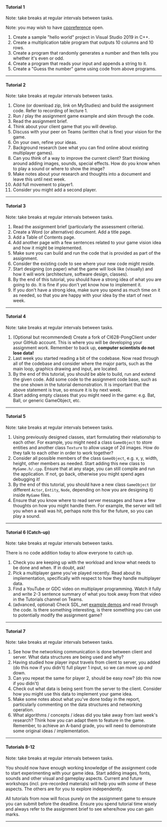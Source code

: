 #### Tutorial 1

Note: take breaks at regular intervals between tasks.

Note: you may wish to have [cppreference](https://en.cppreference.com/w/) open.

1. Create a sample "hello world" project in Visual Studio 2019 in C++.
1. Create a multiplication table program that outputs 10 columns and 10 rows.
1. Create a program that randomly generates a number and then tells you whether it's even or odd.
1. Create a program that reads your input and appends a string to it.
1. Create a "Guess the number" game using code from above programs.

---

#### Tutorial 2

Note: take breaks at regular intervals between tasks.

1. Clone (or download zip, link on MyStudies) and build the assignment code. Refer to recording of lecture 1.
1. Run / play the assignment game example and skim through the code.
1. Read the assignment brief.
1. Think about your client game that you will develop. 
1. Discuss with your peer on Teams (written chat is fine) your vision for the game. 
1. On your own, refine your ideas.
1. Background research (see what you can find online about existing multiplayer games).
1. Can you think of a way to improve the current client? Start thinking around adding images, sounds, special effects. How do you know when to play a sound or where to show the image?
1. Make notes about your research and thoughts into a document and leave this until next week.
1. Add full movement to player1.
1. Consider you might add a second player.

---

#### Tutorial 3

Note: take breaks at regular intervals between tasks.

1. Read the assignment brief (particularly the assessment criteria).
1. Create a Word (or alternative) document. Add a title page.
1. Add a Table of Contents page.
1. Add another page with a few sentences related to your game vision idea and how it might be implemented.
1. Make sure you can build and run the code that is provided as part of the assignment.
1. Consider the existing code to see where your new code might reside.
1. Start designing (on paper) what the game will look like (visually) and how it will work (architecture, software design, classes).
1. By the end of this tutorial, you should have a strong idea of what you are going to do. It is fine if you don't yet know how to implement it.
1. If you don't have a strong idea, make sure you spend as much time on it as needed, so that you are happy with your idea by the start of next week.

---

#### Tutorial 4

Note: take breaks at regular intervals between tasks.

1. (Optional but recommended) Create a fork of CI628-PongClient under your GitHub account. This is where you will be developing your assignment work. Remember to back up, **computer scientists do not lose data!**
1. Last week you started reading a bit of the codebase. Now read through all of the codebase and consider where the major parts, such as the main loop, graphics drawing and input, are located.
1. By the end of this tutorial, you should be able to build, run and extend the given code. Add some code to the assignment code base, such as the one shown in the tutorial demonstration. It is important that the above statement is true, so ensure it is by next week.
1. Start adding empty classes that you might need in the game: e.g. Bat, Ball, or generic GameObject, etc.

---

#### Tutorial 5

Note: take breaks at regular intervals between tasks.

1. Using previously designed classes, start formulating their relationship to each other. For example, you might need a class `GameObject` to store entities and another class `Texture` to allow usage of 2d images. How do they talk to each other in order to work together?
1. Consider all possible members of the class `GameObject`, e.g. x, y, width, height, other members as needed. Start adding this new class to `MyGame.h/.cpp`. Ensure that at any stage, you can still compile and run the application. If not, go back, otherwise you might spend ages debugging it!
1. By the end of this tutorial, you should have a new class `GameObject` (or different `Actor`, `Entity`, `Node`, depending on how you are designing it) inside `MyGame` files.
1. Ensure that you know where to read server messages and have a few thoughts on how you might handle them. For example, the server will tell you when a wall was hit, perhaps note this for the future, so you can play a sound.


---

#### Tutorial 6 (Catch-up)

Note: take breaks at regular intervals between tasks.

There is no code addition today to allow everyone to catch up.

1. Check you are keeping up with the workload and know what needs to be done and when. If in doubt, ask!
1. Pick a multiplayer game you've played recently. Read about its implementation, specifically with respect to how they handle multiplayer data.
1. Find a YouTube or GDC video on multiplayer programming. Watch it fully and write 2-3 sentence summary of what you took away from that video in the Tutorials channel on Teams.
1. (advanced, optional) Check SDL_net [example demos](https://www.libsdl.org/projects/SDL_net/docs/demos/) and read through the code. Is there something interesting, is there something you can use to potentially modify the assignment game?

---

#### Tutorial 7

Note: take breaks at regular intervals between tasks.

1. See how the networking communication is done between client and server. What data structures are being used and why?
1. Having studied how player input travels from client to server, you added (do this now if you didn't) full player 1 input, so we can move up _and_ down.
1. Can you repeat the same for player 2, should be easy now? (do this now if you didn't)
1. Check out what data is being sent from the server to the client. Consider how you might use this data to implement your game idea.
1. Make some notes about what you've done today in the report, particularly commenting on the data structures and networking operation.
1. What algorithms / concepts / ideas did you take away from last week's research? Think how you can adapt them to feature in the game. Remember, to achieve an A-band grade, you will need to demonstrate some original ideas / implementation.

---

#### Tutorials 8-12

Note: take breaks at regular intervals between tasks.

You should now have enough working knowledge of the assignment code to start experimenting with your game idea. Start adding images, fonts, sounds and other visual and gameplay aspects. Current and future workshops (incl. pre-recorded materials) will help you with _some_ of these aspects. The others are for you to explore independently.

All tutorials from now will focus purely on the assignment game to ensure you can submit before the deadline. Ensure you spend tutorial time wisely and always refer to the assignment brief to see where/how you can gain marks.

---